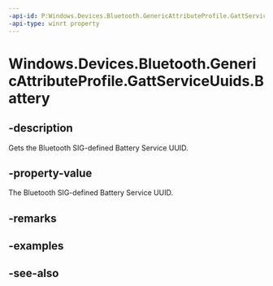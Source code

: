 ----api-id: P:Windows.Devices.Bluetooth.GenericAttributeProfile.GattServiceUuids.Battery
-api-type: winrt property
---<!-- Property syntaxpublic System.Guid Battery { get; }--># Windows.Devices.Bluetooth.GenericAttributeProfile.GattServiceUuids.Battery## -descriptionGets the Bluetooth SIG-defined Battery Service UUID.## -property-valueThe Bluetooth SIG-defined Battery Service UUID.## -remarks## -examples## -see-also
